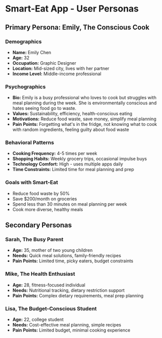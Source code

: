 # Smart-Eat App - User Personas

## Primary Persona: Emily, The Conscious Cook

### Demographics
* **Name:** Emily Chen
* **Age:** 32
* **Occupation:** Graphic Designer
* **Location:** Mid-sized city, lives with her partner
* **Income Level:** Middle-income professional

### Psychographics
* **Bio:** Emily is a busy professional who loves to cook but struggles with meal planning during the week. She is environmentally conscious and hates seeing food go to waste.
* **Values:** Sustainability, efficiency, health-conscious eating
* **Motivations:** Reduce food waste, save money, simplify meal planning
* **Pain Points:** Forgetting what's in the fridge, not knowing what to cook with random ingredients, feeling guilty about food waste

### Behavioral Patterns
* **Cooking Frequency:** 4-5 times per week
* **Shopping Habits:** Weekly grocery trips, occasional impulse buys
* **Technology Comfort:** High - uses multiple apps daily
* **Time Constraints:** Limited time for meal planning and prep

### Goals with Smart-Eat
* Reduce food waste by 50%
* Save $200/month on groceries
* Spend less than 30 minutes on meal planning per week
* Cook more diverse, healthy meals

## Secondary Personas

### Sarah, The Busy Parent
* **Age:** 35, mother of two young children
* **Needs:** Quick meal solutions, family-friendly recipes
* **Pain Points:** Limited time, picky eaters, budget constraints

### Mike, The Health Enthusiast
* **Age:** 28, fitness-focused individual
* **Needs:** Nutritional tracking, dietary restriction support
* **Pain Points:** Complex dietary requirements, meal prep planning

### Lisa, The Budget-Conscious Student
* **Age:** 22, college student
* **Needs:** Cost-effective meal planning, simple recipes
* **Pain Points:** Limited budget, minimal cooking experience 